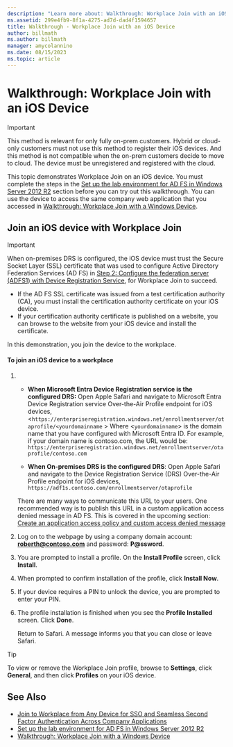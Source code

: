 ```yaml
---
description: "Learn more about: Walkthrough: Workplace Join with an iOS Device"
ms.assetid: 299e4fb9-8f1a-4275-ad7d-dad4f1594657
title: Walkthrough - Workplace Join with an iOS Device
author: billmath
ms.author: billmath
manager: amycolannino
ms.date: 08/15/2023
ms.topic: article
---
```


# Walkthrough: Workplace Join with an iOS Device


> [!IMPORTANT]
> This method is relevant for only fully on-prem customers. Hybrid or cloud-only customers must not use this method to register their iOS devices. And this method is not compatible when the on-prem customers decide to move to cloud. The device must be unregistered and registered with the cloud.

This topic demonstrates Workplace Join on an iOS device. You must complete the steps in the [Set up the lab environment for AD FS in Windows Server 2012 R2](../../ad-fs/deployment/Set-up-the-lab-environment-for-AD-FS-in-Windows-Server-2012-R2.md) section before you can try out this walkthrough. You can use the device to access the same company web application that you accessed in [Walkthrough: Workplace Join with a Windows Device](Walkthrough--Workplace-Join-with-a-Windows-Device.md).


## Join an iOS device with Workplace Join

> [!IMPORTANT]
> When on-premises DRS is configured, the iOS device must trust the Secure Socket Layer (SSL) certificate that was used to configure Active Directory Federation Services (AD FS) in [Step 2: Configure the federation server (ADFS1) with Device Registration Service](../../ad-fs/deployment/Set-up-the-lab-environment-for-AD-FS-in-Windows-Server-2012-R2.md#BKMK_4), for Workplace Join to succeed.
>
> -   If the AD FS SSL certificate was issued from a test certification authority (CA), you must install the certification authority certificate on your iOS device.
> -   If your certification authority certificate is published on a website, you can browse to the website from your iOS device and install the certificate.

In this demonstration, you join the device to the workplace.

#### To join an iOS device to a workplace

1. -   **When Microsoft Entra Device Registration service is the configured DRS:**
       Open Apple Safari and navigate to Microsoft Entra Device Registration service Over-the-Air Profile endpoint for iOS devices, <`https://enterpriseregistration.windows.net/enrollmentserver/otaprofile/<yourdomainname` >
       Where <`yourdomainname`> is the domain name that you have configured with Microsoft Entra ID. For example, if your domain name is contoso.com, the URL would be: `https://enterpriseregistration.windows.net/enrollmentserver/otaprofile/contoso.com`

   -   **When On-premises DRS is the configured DRS**:
       Open Apple Safari and navigate to the Device Registration Service (DRS) Over-the-Air Profile endpoint for iOS devices, `https://adf1s.contoso.com/enrollmentserver/otaprofile`

   There are many ways to communicate this URL to your users. One recommended way is to publish this URL in a custom application access denied message in AD FS. This is covered in the upcoming section: [Create an application access policy and custom access denied message](/azure/active-directory/active-directory-device-registration-on-premises-setup#create-an-application-access-policy-and-custom-access-denied-message)

2. Log on to the webpage by using a company domain account:  <strong>roberth@contoso.com</strong> and password: <strong>P@ssword</strong>.

3. You are prompted to install a profile. On the **Install Profile** screen, click **Install**.

4. When prompted to confirm installation of the profile, click **Install Now**.

5. If your device requires a PIN to unlock the device, you are prompted to enter your PIN.

6. The profile installation is finished when you see the **Profile Installed** screen. Click **Done**.

   Return to Safari. A message informs you that you can close or leave Safari.

> [!TIP]
> To view or remove the Workplace Join profile, browse to **Settings**, click **General**, and then click **Profiles** on your iOS device.

## See Also


- [Join to Workplace from Any Device for SSO and Seamless Second Factor Authentication Across Company Applications](Join-to-Workplace-from-Any-Device-for-SSO-and-Seamless-Second-Factor-Authentication-Across-Company-Applications.md)
- [Set up the lab environment for AD FS in Windows Server 2012 R2](../../ad-fs/deployment/Set-up-the-lab-environment-for-AD-FS-in-Windows-Server-2012-R2.md)
- [Walkthrough: Workplace Join with a Windows Device](Walkthrough--Workplace-Join-with-a-Windows-Device.md)
